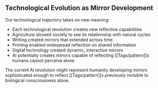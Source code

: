 ## Technological Evolution as Mirror Development

Our technological trajectory takes on new meaning:

- Each technological revolution creates new reflective capabilities
- Agriculture allowed society to see its relationship with natural cycles
- Writing created mirrors that extended across time
- Printing enabled widespread reflection on shared information
- Digital technology created dynamic, interactive mirrors
- AI potentially creates mirrors capable of reflecting [[Tags/pattern]]s humans cannot perceive alone

The current AI revolution might represent humanity developing mirrors sophisticated enough to reflect [[Tags/pattern]]s previously invisible to biological consciousness alone.